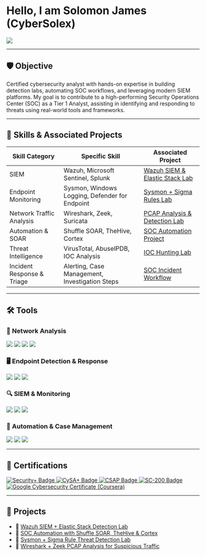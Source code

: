 # Hello, I am **Solomon James (CyberSolex)**  
<a href="https://linkedin.com/in/solomon-james-cyber"><img src="https://img.shields.io/badge/-LinkedIn-0072b1?&style=for-the-badge&logo=linkedin&logoColor=white" /></a>

---

## 🛡️ Objective  
Certified cybersecurity analyst with hands-on expertise in building detection labs, automating SOC workflows, and leveraging modern SIEM platforms. My goal is to contribute to a high-performing Security Operations Center (SOC) as a Tier 1 Analyst, assisting in identifying and responding to threats using real-world tools and frameworks.

---

## 🧠 Skills & Associated Projects

| Skill Category                     | Specific Skill                                       | Associated Project                                                                 |
|----------------------------------|-----------------------------------------------------|-------------------------------------------------------------------------------------|
| SIEM                             | Wazuh, Microsoft Sentinel, Splunk                   | [Wazuh SIEM & Elastic Stack Lab](https://github.com/Jaysolex/CyberSolex)            |
| Endpoint Monitoring              | Sysmon, Windows Logging, Defender for Endpoint      | [Sysmon + Sigma Rules Lab](https://github.com/Jaysolex/CyberSolex)                 |
| Network Traffic Analysis         | Wireshark, Zeek, Suricata                           | [PCAP Analysis & Detection Lab](https://github.com/Jaysolex/CyberSolex)            |
| Automation & SOAR                | Shuffle SOAR, TheHive, Cortex                       | [SOC Automation Project](https://github.com/Jaysolex/CyberSolex)                    |
| Threat Intelligence              | VirusTotal, AbuseIPDB, IOC Analysis                 | [IOC Hunting Lab](https://github.com/Jaysolex/CyberSolex)                           |
| Incident Response & Triage      | Alerting, Case Management, Investigation Steps      | [SOC Incident Workflow](https://github.com/Jaysolex/CyberSolex)                     |

---

## 🛠️ Tools

### 🔗 Network Analysis
<div>
    <img src="https://img.shields.io/badge/-Wireshark-1679A7?&style=for-the-badge&logo=Wireshark&logoColor=white" />
    <img src="https://img.shields.io/badge/-Suricata-EF3B2D?&style=for-the-badge&logo=Suricata&logoColor=white" />
    <img src="https://img.shields.io/badge/-Zeek-777BB4?&style=for-the-badge&logo=Zeek&logoColor=white" />
<img src="https://img.shields.io/badge/-Google_Cybersecurity-34A853?&style=for-the-badge&logo=Google&logoColor=white" /></div>

### 🖥️ Endpoint Detection & Response
<div>
    <img src="https://img.shields.io/badge/-Microsoft_Defender_for_Endpoint-00A4EF?&style=for-the-badge&logo=Microsoft&logoColor=white" />
    <img src="https://img.shields.io/badge/-Sysmon-4B275F?&style=for-the-badge&logo=Windows&logoColor=white" />
    <img src="https://img.shields.io/badge/-Velociraptor-4B275F?&style=for-the-badge&logo=Velociraptor&logoColor=white" />
</div>

### 🔍 SIEM & Monitoring
<div>
    <img src="https://img.shields.io/badge/-Microsoft_Sentinel-0078D4?&style=for-the-badge&logo=Microsoft&logoColor=white" />
    <img src="https://img.shields.io/badge/-Splunk-000000?&style=for-the-badge&logo=Splunk&logoColor=white" />
    <img src="https://img.shields.io/badge/-Wazuh-005571?&style=for-the-badge&logo=ElasticStack&logoColor=white" />
</div>

### 🔁 Automation & Case Management
<div>
    <img src="https://img.shields.io/badge/-Shuffle_SOAR-FF9900?&style=for-the-badge&logoColor=white" />
    <img src="https://img.shields.io/badge/-TheHive-F3B61F?&style=for-the-badge&logoColor=white" />
    <img src="https://img.shields.io/badge/-Cortex-0072B1?&style=for-the-badge&logoColor=white" />
</div>

---

## 🧾 Certifications
<div>
    <a href="https://www.credly.com/badges/5f8b2053-657a-49e0-b3d7-055854229640" target="_blank">
  <img src="https://img.shields.io/badge/-Security%2B-FF0000?&style=for-the-badge&logo=CompTIA&logoColor=white" alt="Security+ Badge" />
</a>
    <!-- CySA+ Badge -->
<a href="https://www.credly.com/badges/d60a07eb-2fff-44bf-aed9-6a653eecf4e6/linked_in?t=swobto" target="_blank">
  <img src="https://img.shields.io/badge/-CySA%2B-00BFFF?&style=for-the-badge&logo=CompTIA&logoColor=white" alt="CySA+ Badge" />
</a>
    
<!-- CompTIA Security Analytics Professional (CSAP) Badge -->
<a href="https://www.credly.com/badges/9426031d-5fbc-41eb-b40e-5a472c89676e" target="_blank">
  <img src="https://img.shields.io/badge/-CSAP-800080?&style=for-the-badge&logo=CompTIA&logoColor=white" alt="CSAP Badge" />
</a>

<!-- Microsoft SC-200 (Security Operations Analyst) Badge -->
<a href="https://learn.microsoft.com/en-ca/users/solomonjames-0854/credentials/cdde6ed9aee5271?ref=https%3A%2F%2Fgithub.com%2FJaysolex%2FCyberSolex%3Ftab%3Dreadme-ov-file" target="_blank">
  <img src="https://img.shields.io/badge/-SC--200-0078D4?&style=for-the-badge&logo=Microsoft&logoColor=white" alt="SC-200 Badge" />
</a>

<!-- Google Cybersecurity Certificate (Coursera) Badge -->
<a href="https://www.coursera.org/account/accomplishments/specialization/certificate/GQCT8OM2UZYN" target="_blank">
  <img src="https://img.shields.io/badge/-Google%20Cybersecurity-4285F4?&style=for-the-badge&logo=Google&logoColor=white" alt="Google Cybersecurity Certificate (Coursera)" />
</a>


---

## 📂 Projects

- 🔹 [Wazuh SIEM + Elastic Stack Detection Lab](https://github.com/Jaysolex/CyberSolex)  
- 🔹 [SOC Automation with Shuffle SOAR, TheHive & Cortex](https://github.com/Jaysolex/CyberSolex)  
- 🔹 [Sysmon + Sigma Rule Threat Detection Lab](https://github.com/Jaysolex/CyberSolex)  
- 🔹 [Wireshark + Zeek PCAP Analysis for Suspicious Traffic](https://github.com/Jaysolex/CyberSolex)
